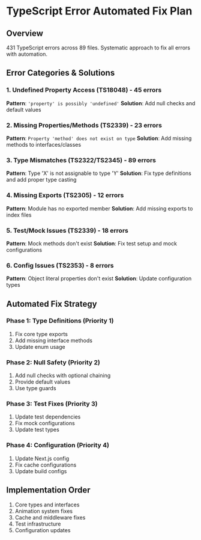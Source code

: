 # TypeScript Error Automated Fix Plan

## Overview
431 TypeScript errors across 89 files. Systematic approach to fix all errors with automation.

## Error Categories & Solutions

### 1. Undefined Property Access (TS18048) - 45 errors
**Pattern**: `'property' is possibly 'undefined'`
**Solution**: Add null checks and default values

### 2. Missing Properties/Methods (TS2339) - 23 errors  
**Pattern**: `Property 'method' does not exist on type`
**Solution**: Add missing methods to interfaces/classes

### 3. Type Mismatches (TS2322/TS2345) - 89 errors
**Pattern**: Type 'X' is not assignable to type 'Y'
**Solution**: Fix type definitions and add proper type casting

### 4. Missing Exports (TS2305) - 12 errors
**Pattern**: Module has no exported member
**Solution**: Add missing exports to index files

### 5. Test/Mock Issues (TS2339) - 18 errors
**Pattern**: Mock methods don't exist
**Solution**: Fix test setup and mock configurations

### 6. Config Issues (TS2353) - 8 errors
**Pattern**: Object literal properties don't exist
**Solution**: Update configuration types

## Automated Fix Strategy

### Phase 1: Type Definitions (Priority 1)
1. Fix core type exports
2. Add missing interface methods
3. Update enum usage

### Phase 2: Null Safety (Priority 2)
1. Add null checks with optional chaining
2. Provide default values
3. Use type guards

### Phase 3: Test Fixes (Priority 3)
1. Update test dependencies
2. Fix mock configurations
3. Update test types

### Phase 4: Configuration (Priority 4)
1. Update Next.js config
2. Fix cache configurations
3. Update build configs

## Implementation Order
1. Core types and interfaces
2. Animation system fixes
3. Cache and middleware fixes
4. Test infrastructure
5. Configuration updates
